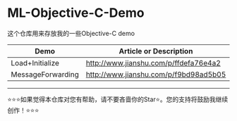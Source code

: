 # ML-Objective-C-Demo
这个仓库用来存放我的一些Objective-C demo

Demo|Article or Description
---|---
Load+Initialize|http://www.jianshu.com/p/ffdefa76e4a2
MessageForwarding | http://www.jianshu.com/p/f9bd98ad5b05

---

⭐⭐⭐如果觉得本仓库对您有帮助，请不要吝啬你的Star⭐。您的支持将鼓励我继续创作！⭐⭐⭐


